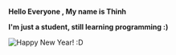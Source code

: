  **Hello Everyone , My name is Thinh**
 
 **I'm just a student, still learning programming :)**

![Happy New Year! :D](https://i.imgur.com/tCGSEE6.gif)